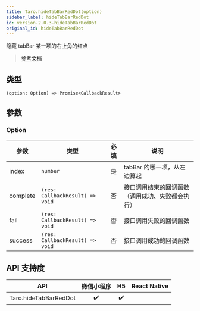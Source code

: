 ```yaml
---
title: Taro.hideTabBarRedDot(option)
sidebar_label: hideTabBarRedDot
id: version-2.0.3-hideTabBarRedDot
original_id: hideTabBarRedDot
---
```


隐藏 tabBar 某一项的右上角的红点

> [参考文档](https://developers.weixin.qq.com/miniprogram/dev/api/ui/tab-bar/wx.hideTabBarRedDot.html)

## 类型

```tsx
(option: Option) => Promise<CallbackResult>
```

## 参数

### Option

| 参数 | 类型 | 必填 | 说明 |
| --- | --- | :---: | --- |
| index | `number` | 是 | tabBar 的哪一项，从左边算起 |
| complete | `(res: CallbackResult) => void` | 否 | 接口调用结束的回调函数（调用成功、失败都会执行） |
| fail | `(res: CallbackResult) => void` | 否 | 接口调用失败的回调函数 |
| success | `(res: CallbackResult) => void` | 否 | 接口调用成功的回调函数 |

## API 支持度

| API | 微信小程序 | H5 | React Native |
| :---: | :---: | :---: | :---: |
| Taro.hideTabBarRedDot | ✔️ | ✔️ |  |
